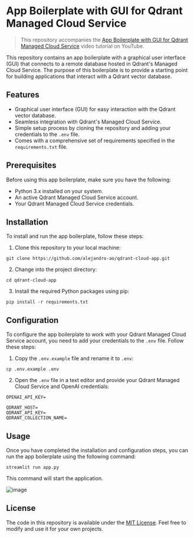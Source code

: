 # App Boilerplate with GUI for Qdrant Managed Cloud Service



> This repository accompanies the [App Boilerplate with GUI for Qdrant Managed Cloud Service](https://youtu.be/1X6QX6Z6Zq8) video tutorial on YouTube.

This repository contains an app boilerplate with a graphical user interface (GUI) that connects to a remote database hosted in Qdrant's Managed Cloud Service. The purpose of this boilerplate is to provide a starting point for building applications that interact with a Qdrant vector database.

## Features

- Graphical user interface (GUI) for easy interaction with the Qdrant vector database.
- Seamless integration with Qdrant's Managed Cloud Service.
- Simple setup process by cloning the repository and adding your credentials to the `.env` file.
- Comes with a comprehensive set of requirements specified in the `requirements.txt` file.

## Prerequisites

Before using this app boilerplate, make sure you have the following:

- Python 3.x installed on your system.
- An active Qdrant Managed Cloud Service account.
- Your Qdrant Managed Cloud Service credentials.

## Installation

To install and run the app boilerplate, follow these steps:

1. Clone this repository to your local machine:

```shell
git clone https://github.com/alejandro-ao/qdrant-cloud-app.git
```

2. Change into the project directory:

```shell
cd qdrant-cloud-app
```

3. Install the required Python packages using pip:

```shell
pip install -r requirements.txt
```

## Configuration

To configure the app boilerplate to work with your Qdrant Managed Cloud Service account, you need to add your credentials to the `.env` file. Follow these steps:

1. Copy the `.env.example` file and rename it to `.env`:

```shell
cp .env.example .env
```

2. Open the `.env` file in a text editor and provide your Qdrant Managed Cloud Service and OpenAI   credentials:

```plaintext
OPENAI_API_KEY=

QDRANT_HOST=
QDRANT_API_KEY=
QDRANT_COLLECTION_NAME=
```

## Usage

Once you have completed the installation and configuration steps, you can run the app boilerplate using the following command:

```shell
streamlit run app.py
```

This command will start the application.





![image](https://github.com/Datawithabhishek/langchain-project--1/assets/98747222/2d33b713-466d-45b8-9d59-67f8d7751542)






## License

The code in this repository is available under the [MIT License](LICENSE). Feel free to modify and use it for your own projects.


